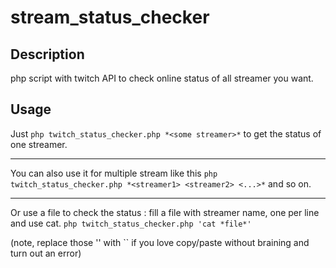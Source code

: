 # stream_status_checker

## Description
php script with twitch API to check online status of all streamer you want.
## Usage
Just `php twitch_status_checker.php *<some streamer>*` to get the status of one streamer.
___
You can also use it for multiple stream like this `php twitch_status_checker.php *<streamer1> <streamer2> <...>*` and so on.
___
Or use a file to check the status : fill a file with streamer name, one per line and use cat. `php twitch_status_checker.php 'cat *file*'`

\(note, replace those '' with \`\` if you love copy/paste without braining and turn out an error\)
